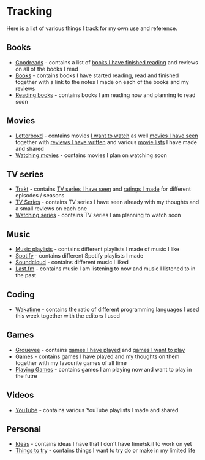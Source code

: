 # Tracking
Here is a list of various things I track for my own use and reference.

## Books
- [Goodreads](https://www.goodreads.com/user/show/15768482-nikita-voloboev) - contains a list of [books I have finished reading](https://www.goodreads.com/review/list/15768482?shelf=read) and reviews on all of the books I read
- [Books](../books/Books.md) - contains books I have started reading, read and finished together with a link to the notes I made on each of the books and my reviews
- [Reading books](https://trello.com/b/MOrnm2aN) - contains books I am reading now and planning to read soon

## Movies
- [Letterboxd](https://letterboxd.com/NikitaVoloboev/) - contains movies [I want to watch](https://letterboxd.com/nikitavoloboev/watchlist/) as well [movies I have seen](https://letterboxd.com/nikitavoloboev/films/) together with [reviews I have written](https://letterboxd.com/nikitavoloboev/films/reviews/by/added/) and various [movie lists](https://letterboxd.com/nikitavoloboev/lists/) I have made and shared
- [Watching movies](https://trello.com/b/jFaHJFow) - contains movies I plan on watching soon

## TV series
- [Trakt](https://trakt.tv/users/nikivi) - contains [TV series I have seen](https://trakt.tv/users/nikivi/history) and [ratings I made](https://trakt.tv/users/nikivi/ratings) for different episodes /  seasons 
- [TV Series](../tv-series/tv-series.md) - contains TV series I have seen already with my thoughts and a small reviews on each one
- [Watching series](https://trello.com/b/iUtT6wmu) - contains TV series I am planning to watch soon

## Music
- [Music playlists](../music/music-plays.md) - contains different playlists I made of music I like
- [Spotify](https://open.spotify.com/user/nikitavoloboev) - contains different Spotify playlists I made
- [Soundcloud](https://soundcloud.com/nikitavoloboev) - contains different music I liked
- [Last.fm](https://www.last.fm/user/playfullyExist) - contains music I am listening to now and music I listened to in the past

## Coding
- [Wakatime](https://wakatime.com/@nikivi) - contains the ratio of different programming languages I used this week together with the editors I used

## Games
- [Grouevee](https://www.grouvee.com/user/nikivi/) - contains [games I have played](https://www.grouvee.com/user/nikivi/shelves/12649-played/?num=25) and [games I want to play](https://www.grouvee.com/user/nikivi/shelves/12652-wish-list/?num=25)
- [Games](../games/Games.md) - contains games I have played and my thoughts on them together with my favourite games of all time
- [Playing Games](https://trello.com/b/EekGabpj) - contains games I am playing now and want to play in the futre

## Videos
- [YouTube](https://www.youtube.com/channel/UCEKqrUfr_FMKIO9XSJS4vDw/playlists) - contains various YouTube playlists I made and shared

## Personal
- [Ideas](https://trello.com/b/alB1ryRP) - contains ideas I have that I don't have time/skill to work on yet
- [Things to try](https://trello.com/b/tkaqFKYa) - contains things I want to try do or make in my limited life